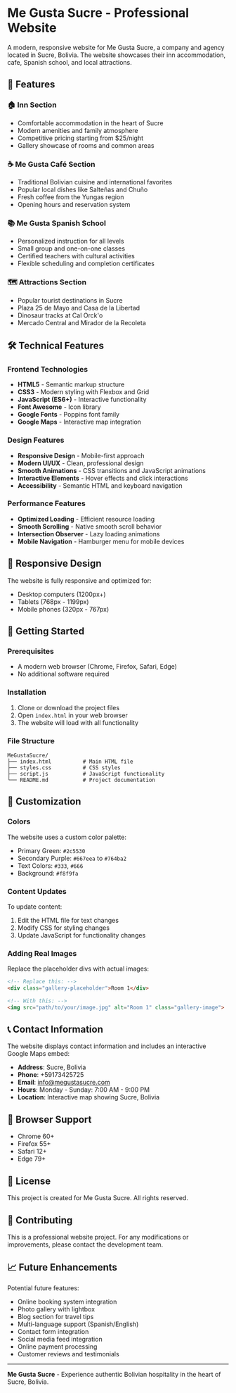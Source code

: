 # Me Gusta Sucre - Professional Website

A modern, responsive website for Me Gusta Sucre, a company and agency located in Sucre, Bolivia. The website showcases their inn accommodation, cafe, Spanish school, and local attractions.

## 🌟 Features

### 🏠 Inn Section
- Comfortable accommodation in the heart of Sucre
- Modern amenities and family atmosphere
- Competitive pricing starting from $25/night
- Gallery showcase of rooms and common areas

### ☕ Me Gusta Café Section
- Traditional Bolivian cuisine and international favorites
- Popular local dishes like Salteñas and Chuño
- Fresh coffee from the Yungas region
- Opening hours and reservation system

### 📚 Me Gusta Spanish School
- Personalized instruction for all levels
- Small group and one-on-one classes
- Certified teachers with cultural activities
- Flexible scheduling and completion certificates

### 🗺️ Attractions Section
- Popular tourist destinations in Sucre
- Plaza 25 de Mayo and Casa de la Libertad
- Dinosaur tracks at Cal Orck'o
- Mercado Central and Mirador de la Recoleta

## 🛠️ Technical Features

### Frontend Technologies
- **HTML5** - Semantic markup structure
- **CSS3** - Modern styling with Flexbox and Grid
- **JavaScript (ES6+)** - Interactive functionality
- **Font Awesome** - Icon library
- **Google Fonts** - Poppins font family
- **Google Maps** - Interactive map integration

### Design Features
- **Responsive Design** - Mobile-first approach
- **Modern UI/UX** - Clean, professional design
- **Smooth Animations** - CSS transitions and JavaScript animations
- **Interactive Elements** - Hover effects and click interactions
- **Accessibility** - Semantic HTML and keyboard navigation

### Performance Features
- **Optimized Loading** - Efficient resource loading
- **Smooth Scrolling** - Native smooth scroll behavior
- **Intersection Observer** - Lazy loading animations
- **Mobile Navigation** - Hamburger menu for mobile devices

## 📱 Responsive Design

The website is fully responsive and optimized for:
- Desktop computers (1200px+)
- Tablets (768px - 1199px)
- Mobile phones (320px - 767px)

## 🚀 Getting Started

### Prerequisites
- A modern web browser (Chrome, Firefox, Safari, Edge)
- No additional software required

### Installation
1. Clone or download the project files
2. Open `index.html` in your web browser
3. The website will load with all functionality

### File Structure
```
MeGustaSucre/
├── index.html          # Main HTML file
├── styles.css          # CSS styles
├── script.js           # JavaScript functionality
└── README.md           # Project documentation
```

## 🎨 Customization

### Colors
The website uses a custom color palette:
- Primary Green: `#2c5530`
- Secondary Purple: `#667eea` to `#764ba2`
- Text Colors: `#333`, `#666`
- Background: `#f8f9fa`

### Content Updates
To update content:
1. Edit the HTML file for text changes
2. Modify CSS for styling changes
3. Update JavaScript for functionality changes

### Adding Real Images
Replace the placeholder divs with actual images:
```html
<!-- Replace this: -->
<div class="gallery-placeholder">Room 1</div>

<!-- With this: -->
<img src="path/to/your/image.jpg" alt="Room 1" class="gallery-image">
```

## 📞 Contact Information

The website displays contact information and includes an interactive Google Maps embed:
- **Address**: Sucre, Bolivia
- **Phone**: +59173425725
- **Email**: info@megustasucre.com
- **Hours**: Monday - Sunday: 7:00 AM - 9:00 PM
- **Location**: Interactive map showing Sucre, Bolivia

## 🔧 Browser Support

- Chrome 60+
- Firefox 55+
- Safari 12+
- Edge 79+

## 📄 License

This project is created for Me Gusta Sucre. All rights reserved.

## 🤝 Contributing

This is a professional website project. For any modifications or improvements, please contact the development team.

## 📈 Future Enhancements

Potential future features:
- Online booking system integration
- Photo gallery with lightbox
- Blog section for travel tips
- Multi-language support (Spanish/English)
- Contact form integration
- Social media feed integration
- Online payment processing
- Customer reviews and testimonials

---

**Me Gusta Sucre** - Experience authentic Bolivian hospitality in the heart of Sucre, Bolivia.